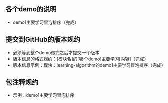 ## 各个demo的说明
- demo1主要学习冒泡排序（完成）





## 提交到GitHub的版本规约
- 必须等到整个demo做完之后才提交一个版本
- 版本信息的格式规约：[模块名]的[哪个demo]主要学习[内容]（完成）
- 版本信息示例：模块：learning-algorithm的demo1主要学习冒泡排序（完成）



## 包注释规约
- 示例：demo1主要学习冒泡排序
